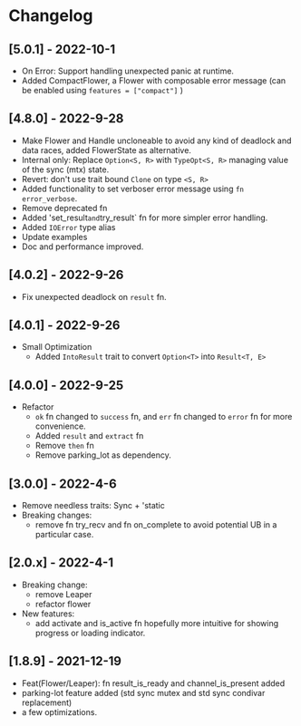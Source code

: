 # Changelog
## [5.0.1] - 2022-10-1
- On Error: Support handling unexpected panic at runtime.
- Added CompactFlower, a Flower with composable error message (can be enabled using `features = ["compact"]` )

## [4.8.0] - 2022-9-28
- Make Flower and Handle uncloneable to avoid any kind of deadlock and data races, added FlowerState as alternative.
- Internal only: Replace `Option<S, R>` with `TypeOpt<S, R>` managing value of the sync (mtx) state.
- Revert: don't use trait bound `Clone` on type `<S, R>` 
- Added functionality to set verboser error message using `fn error_verbose`.
- Remove deprecated fn
- Added 'set_result` and `try_result` fn for more simpler error handling.
- Added `IOError` type alias
- Update examples
- Doc and performance improved.

## [4.0.2] - 2022-9-26
- Fix unexpected deadlock on `result` fn.

## [4.0.1] - 2022-9-26
- Small Optimization
   * Added `IntoResult` trait to convert `Option<T>` into `Result<T, E>`

## [4.0.0] - 2022-9-25
- Refactor
   * `ok` fn changed to `success` fn, and `err` fn changed to `error` fn for more convenience.
   * Added `result` and `extract` fn
   * Remove `then` fn
   * Remove parking_lot as dependency.

## [3.0.0] - 2022-4-6
- Remove needless traits: Sync + 'static
- Breaking changes:
    * remove fn try_recv and fn on_complete to avoid potential UB in a particular case.

## [2.0.x] - 2022-4-1
- Breaking change:
    * remove Leaper
    * refactor flower
- New features:
    * add activate and is_active fn hopefully more intuitive for showing progress or loading indicator.

## [1.8.9] - 2021-12-19
- Feat(Flower/Leaper): fn result_is_ready and channel_is_present added
- parking-lot feature added (std sync mutex and std sync condivar replacement)
- a few optimizations.
 
